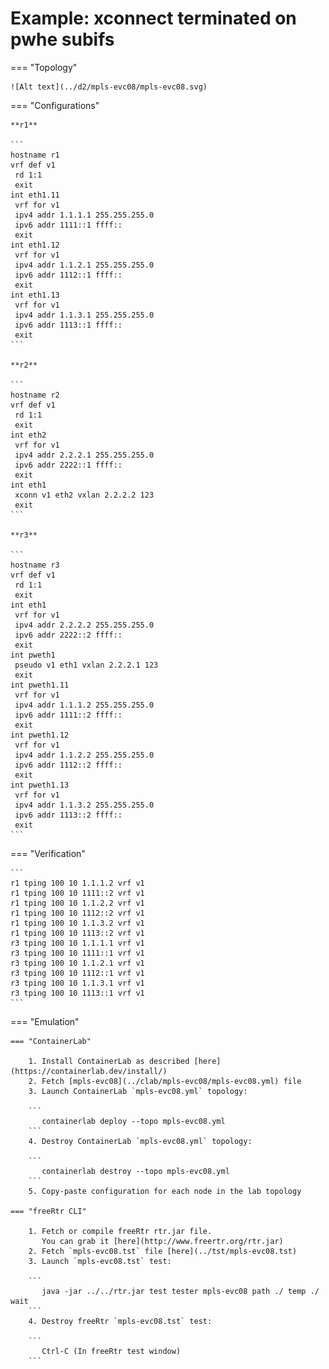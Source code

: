 # Example: xconnect terminated on pwhe subifs

=== "Topology"

    ![Alt text](../d2/mpls-evc08/mpls-evc08.svg)

=== "Configurations"

    **r1**

    ```
    hostname r1
    vrf def v1
     rd 1:1
     exit
    int eth1.11
     vrf for v1
     ipv4 addr 1.1.1.1 255.255.255.0
     ipv6 addr 1111::1 ffff::
     exit
    int eth1.12
     vrf for v1
     ipv4 addr 1.1.2.1 255.255.255.0
     ipv6 addr 1112::1 ffff::
     exit
    int eth1.13
     vrf for v1
     ipv4 addr 1.1.3.1 255.255.255.0
     ipv6 addr 1113::1 ffff::
     exit
    ```

    **r2**

    ```
    hostname r2
    vrf def v1
     rd 1:1
     exit
    int eth2
     vrf for v1
     ipv4 addr 2.2.2.1 255.255.255.0
     ipv6 addr 2222::1 ffff::
     exit
    int eth1
     xconn v1 eth2 vxlan 2.2.2.2 123
     exit
    ```

    **r3**

    ```
    hostname r3
    vrf def v1
     rd 1:1
     exit
    int eth1
     vrf for v1
     ipv4 addr 2.2.2.2 255.255.255.0
     ipv6 addr 2222::2 ffff::
     exit
    int pweth1
     pseudo v1 eth1 vxlan 2.2.2.1 123
     exit
    int pweth1.11
     vrf for v1
     ipv4 addr 1.1.1.2 255.255.255.0
     ipv6 addr 1111::2 ffff::
     exit
    int pweth1.12
     vrf for v1
     ipv4 addr 1.1.2.2 255.255.255.0
     ipv6 addr 1112::2 ffff::
     exit
    int pweth1.13
     vrf for v1
     ipv4 addr 1.1.3.2 255.255.255.0
     ipv6 addr 1113::2 ffff::
     exit
    ```

=== "Verification"

    ```
    r1 tping 100 10 1.1.1.2 vrf v1
    r1 tping 100 10 1111::2 vrf v1
    r1 tping 100 10 1.1.2.2 vrf v1
    r1 tping 100 10 1112::2 vrf v1
    r1 tping 100 10 1.1.3.2 vrf v1
    r1 tping 100 10 1113::2 vrf v1
    r3 tping 100 10 1.1.1.1 vrf v1
    r3 tping 100 10 1111::1 vrf v1
    r3 tping 100 10 1.1.2.1 vrf v1
    r3 tping 100 10 1112::1 vrf v1
    r3 tping 100 10 1.1.3.1 vrf v1
    r3 tping 100 10 1113::1 vrf v1
    ```

=== "Emulation"

    === "ContainerLab"

        1. Install ContainerLab as described [here](https://containerlab.dev/install/)  
        2. Fetch [mpls-evc08](../clab/mpls-evc08/mpls-evc08.yml) file  
        3. Launch ContainerLab `mpls-evc08.yml` topology:  

        ```
           containerlab deploy --topo mpls-evc08.yml  
        ```
        4. Destroy ContainerLab `mpls-evc08.yml` topology:  

        ```
           containerlab destroy --topo mpls-evc08.yml  
        ```
        5. Copy-paste configuration for each node in the lab topology

    === "freeRtr CLI"

        1. Fetch or compile freeRtr rtr.jar file.  
           You can grab it [here](http://www.freertr.org/rtr.jar)  
        2. Fetch `mpls-evc08.tst` file [here](../tst/mpls-evc08.tst)  
        3. Launch `mpls-evc08.tst` test:  

        ```
           java -jar ../../rtr.jar test tester mpls-evc08 path ./ temp ./ wait
        ```
        4. Destroy freeRtr `mpls-evc08.tst` test:  

        ```
           Ctrl-C (In freeRtr test window)
        ```

